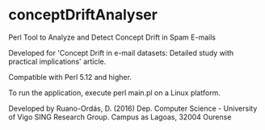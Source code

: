 # conceptDriftAnalyser
Perl Tool to Analyze and Detect Concept Drift in Spam E-mails

Developed for 'Concept Drift in e-mail datasets: Detailed study with practical implications' article. 

Compatible with Perl 5.12 and higher.

To run the application, execute perl main.pl on a Linux platform.

Developed by Ruano-Ordás, D. (2016) 
Dep. Computer Science - University of Vigo
SING Research Group.
Campus as Lagoas, 32004 Ourense
